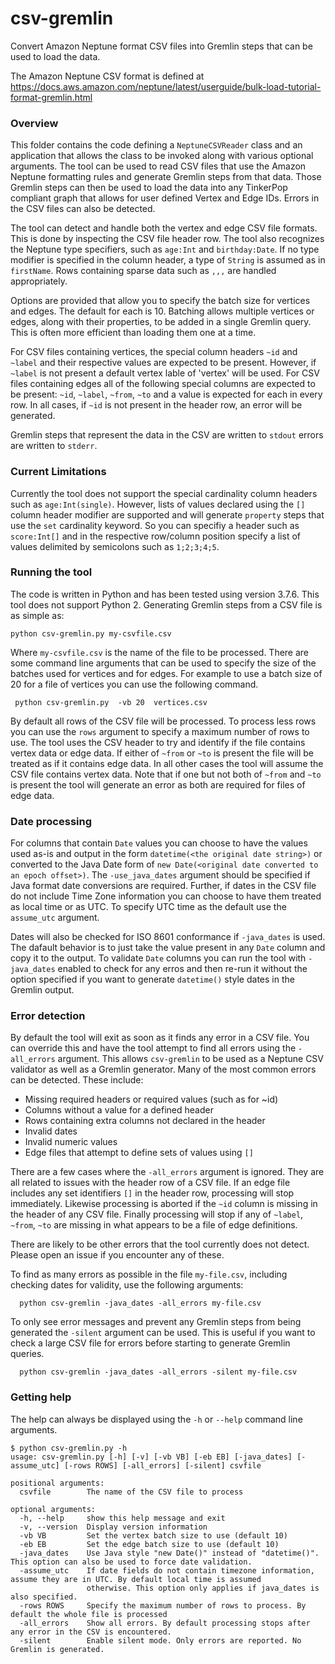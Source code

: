 # csv-gremlin

Convert Amazon Neptune format CSV files into Gremlin steps that can be used to load the data.

The Amazon Neptune CSV format is defined at https://docs.aws.amazon.com/neptune/latest/userguide/bulk-load-tutorial-format-gremlin.html

### Overview

This folder contains the code defining a `NeptuneCSVReader` class and an application that allows the class to be invoked along with various optional arguments. The tool can be used to read CSV files that use the Amazon Neptune formatting rules and generate Gremlin steps from that data.  Those Gremlin steps can then be used to load the data into any TinkerPop compliant graph that allows for user defined Vertex and Edge IDs. Errors in the CSV files can also be detected.

The tool can detect and handle both the vertex and edge CSV file formats. This is done by inspecting the CSV file header row. The tool also
recognizes the Neptune type specifiers, such as `age:Int` and `birthday:Date`. If no type modifier is specified in the column header, a type of `String`
is assumed as in `firstName`.  Rows containing sparse data such as `,,,` are handled appropriately.

Options are provided that allow you to specify the batch size for vertices and edges. The default for each is 10. Batching allows multiple vertices or
edges, along with their properties, to be added in a single Gremlin query. This is often more efficient than loading them one at a time.

For CSV files containing vertices, the special column headers `~id` and `~label` and their respective values are expected to be present. However, if `~label` is not present a default vertex lable of 'vertex' will be used. For CSV files containing edges all of the following special columns are expected to be present:  `~id`, `~label`, `~from`, `~to` and a value is expected for each in every row. In all cases, if `~id` is not present in the header row, an error will be generated.

Gremlin steps that represent the data in the CSV are written to `stdout` errors are written to `stderr`. 

### Current Limitations

Currently the tool does not support the special cardinality column headers such as `age:Int(single)`. However, lists of values declared using the `[]` column
header modifier are supported and will generate `property` steps that use the `set` cardinality keyword. So you can specifiy a header such as `score:Int[]` and
in the respective row/column position specify a list of values delimited by semicolons such as `1;2;3;4;5`.

### Running the tool

The code is written in Python and has been tested using version 3.7.6. This tool does not support Python 2. Generating Gremlin steps from a CSV file is as simple as:

```
python csv-gremlin.py my-csvfile.csv
```
Where `my-csvfile.csv` is the name of the file to be processed. There are some command line arguments that can be used to specify the size of the batches used for vertices and for edges. For example to use a batch size of 20 for a file of vertices you can use the following command.
```
 python csv-gremlin.py  -vb 20  vertices.csv
```

By default all rows of  the CSV file will be processed. To process less rows you can use the `rows` argument to specify a maximum number of rows to use. The tool uses the CSV header to try and identify if the file contains vertex data or edge data. If either of `~from` or `~to` is present the file will be treated as if it contains edge data. In all other cases the tool will assume the CSV file contains vertex data. Note that if one but not both of `~from` and `~to` is present the tool will generate an error as both are required for files of edge data.

### Date processing

For columns that contain `Date` values you can choose to have the values used as-is and output in the form `datetime(<the original date string>)` or converted to the Java Date form of `new Date(<original date converted to an epoch offset>)`. The `-use_java_dates` argument should be specified if Java format date conversions are required. Further, if dates in the CSV file do not include Time Zone information you can choose to have them treated as local time or as UTC. To specify UTC time as the default use the `assume_utc` argument. 

Dates will also be checked for ISO 8601 conformance if `-java_dates` is used. The dafault behavior is to just take the value present in any `Date` column and copy it to the output. To validate `Date` columns you can run the tool with `-java_dates` enabled to check for any erros and then re-run  it without the option specified if you want to generate `datetime()` style dates in the Gremlin output. 

### Error detection

By default the tool will exit as soon as it finds any error in a CSV file. You can override this and have the tool attempt to find all
errors using the `-all_errors` argument. This allows `csv-gremlin` to be used as a Neptune CSV validator as well as a Gremlin generator. Many of
the most common errors can  be detected. These include:

- Missing required headers or required values (such as for ~id)
- Columns without a value for a defined header
- Rows containing extra columns not declared in the header
- Invalid dates
- Invalid numeric values
- Edge files that attempt to define sets of values using `[]`

There are a few cases where the `-all_errors` argument is ignored. They are all related to issues with the header row of a CSV file. If an edge file includes any set identifiers `[]` in the header row, processing will stop immediately. Likewise processing is aborted if the `~id` column is missing in the header of any CSV file. Finally processing will stop if any of `~label`, `~from`, `~to` are missing in what appears to be a file of edge definitions.

There are likely to be other errors that the tool currently does not detect. Please open an issue if you encounter any of these.

To find as many errors as possible in the file `my-file.csv`, including checking dates for validity, use the following arguments:
```
  python csv-gremlin -java_dates -all_errors my-file.csv
```
To only see error messages and prevent any Gremlin steps from being generated the `-silent` argument can be used. This is useful if you want to check a large CSV file for errors before starting to generate Gremlin queries.
```
  python csv-gremlin -java_dates -all_errors -silent my-file.csv
```

### Getting help

The help can always be displayed using the `-h` or `--help` command line arguments.
```
$ python csv-gremlin.py -h
usage: csv-gremlin.py [-h] [-v] [-vb VB] [-eb EB] [-java_dates] [-assume_utc] [-rows ROWS] [-all_errors] [-silent] csvfile

positional arguments:
  csvfile        The name of the CSV file to process

optional arguments:
  -h, --help     show this help message and exit
  -v, --version  Display version information
  -vb VB         Set the vertex batch size to use (default 10)
  -eb EB         Set the edge batch size to use (default 10)
  -java_dates    Use Java style "new Date()" instead of "datetime()". This option can also be used to force date validation.
  -assume_utc    If date fields do not contain timezone information, assume they are in UTC. By default local time is assumed
                 otherwise. This option only applies if java_dates is also specified.
  -rows ROWS     Specify the maximum number of rows to process. By default the whole file is processed
  -all_errors    Show all errors. By default processing stops after any error in the CSV is encountered.
  -silent        Enable silent mode. Only errors are reported. No Gremlin is generated.

  ```
